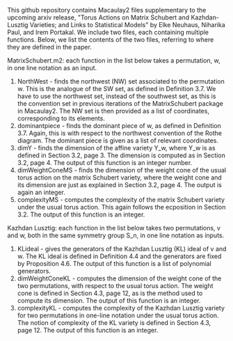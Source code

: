 This github repository contains Macaulay2 files supplementary to the upcoming arxiv release, "Torus Actions on Matrix Schubert and Kazhdan-Lusztig Varieties; and Links to Statistical Models" by Elke Neuhaus, Niharika Paul, and Irem Portakal. We include two files, each containing multiple functions. Below, we list the contents of the two files, referring to where they are defined in the paper. 

MatrixSchubert.m2: each function in the list below takes a permutation, w, in one line notation as an input. 
1. NorthWest - finds the northwest (NW) set associated to the permutation w. This is the analogue of the SW set, as defined in Definition 3.7. We have to use the northwest set, instead of the southwest set, as this is the convention set in previous iterations of the MatrixSchubert package in Macaulay2. The NW set is then provided as a list of coordinates, corresponding to its elements.
2. dominantpiece - finds the dominant piece of w, as defined in Definition 3.7. Again, this is with respect to the northwest convention of the Rothe diagram. The dominant piece is given as a list of relevant coordinates.
3. dimY - finds the dimension of the affine variety Y_w, where Y_w is as defined in Section 3.2, page 3. The dimension is computed as in Section 3.2, page 4. The output of this function is an integer number. 
4. dimWeightConeMS - finds the dimension of the weight cone of the usual torus action on the matrix Schubert variety, where the weight cone and its dimension are just as explained in Section 3.2, page 4. The output is again an integer. 
5. complexityMS - computes the complexity of the matrix Schubert variety under the usual torus action. This again follows the ecposition in Section 3.2. The output of this function is an integer. 


Kazhdan Lusztig: each function in the list below takes two permutations, v and w, both in the same symmetry group S_n, in one line notation as inputs.
1. KLideal - gives the generators of the Kazhdan Lusztig (KL) ideal of v and w. The KL ideal is defined in Definition 4.4 and the generators are fixed by Proposition 4.6. The output of this function is a list of polynomial generators. 
2. dimWeightConeKL - computes the dimension of the weight cone of the two permutations, with respect to the usual torus action. The weight cone is defined in Section 4.3, page 12, as is the method used to compute its dimension. The output of this function is an integer. 
3. complexityKL - computes the complexity of the Kazhdan Lusztig variety for two permutations in one-line notation under the usual torus action. The notion of complexity of the KL variety is defined in Section 4.3, page 12. The output of this function is an integer. 
